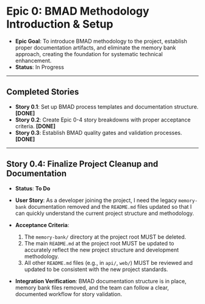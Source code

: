 # Epic 0: BMAD Methodology Introduction & Setup

- **Epic Goal**: To introduce BMAD methodology to the project, establish proper documentation
  artifacts, and eliminate the memory bank approach, creating the foundation for systematic
  technical enhancement.
- **Status**: In Progress

---

## Completed Stories

- **Story 0.1**: Set up BMAD process templates and documentation structure. **[DONE]**
- **Story 0.2**: Create Epic 0-4 story breakdowns with proper acceptance criteria. **[DONE]**
- **Story 0.3**: Establish BMAD quality gates and validation processes. **[DONE]**

---

## Story 0.4: Finalize Project Cleanup and Documentation

- **Status**: **To Do**
- **User Story**: As a developer joining the project, I need the legacy `memory-bank` documentation
  removed and the `README.md` files updated so that I can quickly understand the current project
  structure and methodology.
- **Acceptance Criteria**:
  1. The `memory-bank/` directory at the project root MUST be deleted.
  2. The main `README.md` at the project root MUST be updated to accurately reflect the new project
     structure and development methodology.
  3. All other `README.md` files (e.g., in `api/`, `web/`) MUST be reviewed and updated to
     be consistent with the new project standards.

- **Integration Verification**: BMAD documentation structure is in place, memory bank files removed,
  and the team can follow a clear, documented workflow for story validation.
